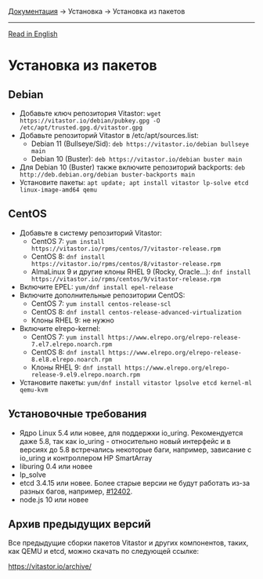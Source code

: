 [Документация](../../README-ru.md#документация) → Установка → Установка из пакетов

-----

[Read in English](packages.en.md)

# Установка из пакетов

## Debian

- Добавьте ключ репозитория Vitastor:
  `wget https://vitastor.io/debian/pubkey.gpg -O /etc/apt/trusted.gpg.d/vitastor.gpg`
- Добавьте репозиторий Vitastor в /etc/apt/sources.list:
  - Debian 11 (Bullseye/Sid): `deb https://vitastor.io/debian bullseye main`
  - Debian 10 (Buster): `deb https://vitastor.io/debian buster main`
- Для Debian 10 (Buster) также включите репозиторий backports:
  `deb http://deb.debian.org/debian buster-backports main`
- Установите пакеты: `apt update; apt install vitastor lp-solve etcd linux-image-amd64 qemu`

## CentOS

- Добавьте в систему репозиторий Vitastor:
  - CentOS 7: `yum install https://vitastor.io/rpms/centos/7/vitastor-release.rpm`
  - CentOS 8: `dnf install https://vitastor.io/rpms/centos/8/vitastor-release.rpm`
  - AlmaLinux 9 и другие клоны RHEL 9 (Rocky, Oracle...): `dnf install https://vitastor.io/rpms/centos/9/vitastor-release.rpm`
- Включите EPEL: `yum/dnf install epel-release`
- Включите дополнительные репозитории CentOS:
  - CentOS 7: `yum install centos-release-scl`
  - CentOS 8: `dnf install centos-release-advanced-virtualization`
  - Клоны RHEL 9: не нужно
- Включите elrepo-kernel:
  - CentOS 7: `yum install https://www.elrepo.org/elrepo-release-7.el7.elrepo.noarch.rpm`
  - CentOS 8: `dnf install https://www.elrepo.org/elrepo-release-8.el8.elrepo.noarch.rpm`
  - Клоны RHEL 9: `dnf install https://www.elrepo.org/elrepo-release-9.el9.elrepo.noarch.rpm`
- Установите пакеты: `yum/dnf install vitastor lpsolve etcd kernel-ml qemu-kvm`

## Установочные требования

- Ядро Linux 5.4 или новее, для поддержки io_uring. Рекомендуется даже 5.8,
  так как io_uring - относительно новый интерфейс и в версиях до 5.8 встречались
  некоторые баги, например, зависание с io_uring и контроллером HP SmartArray
- liburing 0.4 или новее
- lp_solve
- etcd 3.4.15 или новее. Более старые версии не будут работать из-за разных багов,
  например, [#12402](https://github.com/etcd-io/etcd/pull/12402).
- node.js 10 или новее

## Архив предыдущих версий

Все предыдущие сборки пакетов Vitastor и других компонентов, таких, как QEMU
и etcd, можно скачать по следующей ссылке:

https://vitastor.io/archive/

